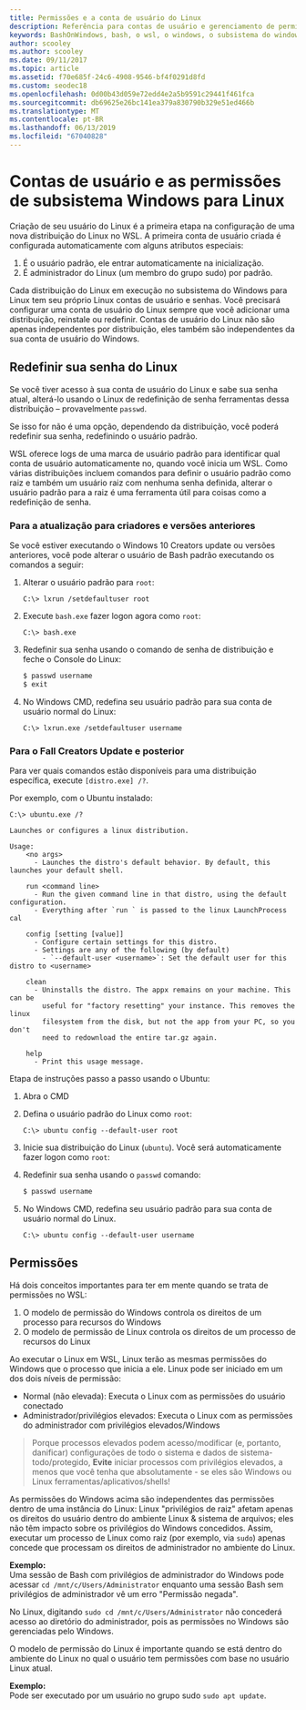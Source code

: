 ```yaml
---
title: Permissões e a conta de usuário do Linux
description: Referência para contas de usuário e gerenciamento de permissões com o subsistema do Windows para Linux.
keywords: BashOnWindows, bash, o wsl, o windows, o subsistema do windows para linux, windowssubsystem, ubuntu, contas de usuário
author: scooley
ms.author: scooley
ms.date: 09/11/2017
ms.topic: article
ms.assetid: f70e685f-24c6-4908-9546-bf4f0291d8fd
ms.custom: seodec18
ms.openlocfilehash: 0d00b43d059e72edd4e2a5b9591c29441f461fca
ms.sourcegitcommit: db69625e26bc141ea379a830790b329e51ed466b
ms.translationtype: MT
ms.contentlocale: pt-BR
ms.lasthandoff: 06/13/2019
ms.locfileid: "67040828"
---
```

# <a name="user-accounts-and-permissions-for-windows-subsystem-for-linux"></a>Contas de usuário e as permissões de subsistema Windows para Linux

Criação de seu usuário do Linux é a primeira etapa na configuração de uma nova distribuição do Linux no WSL.  A primeira conta de usuário criada é configurada automaticamente com alguns atributos especiais:

1. É o usuário padrão, ele entrar automaticamente na inicialização.
1. É administrador do Linux (um membro do grupo sudo) por padrão.

Cada distribuição do Linux em execução no subsistema do Windows para Linux tem seu próprio Linux contas de usuário e senhas.  Você precisará configurar uma conta de usuário do Linux sempre que você adicionar uma distribuição, reinstale ou redefinir.  Contas de usuário do Linux não são apenas independentes por distribuição, eles também são independentes da sua conta de usuário do Windows.

## <a name="resetting-your-linux-password"></a>Redefinir sua senha do Linux

Se você tiver acesso à sua conta de usuário do Linux e sabe sua senha atual, alterá-lo usando o Linux de redefinição de senha ferramentas dessa distribuição – provavelmente `passwd`.

Se isso for não é uma opção, dependendo da distribuição, você poderá redefinir sua senha, redefinindo o usuário padrão.

WSL oferece logs de uma marca de usuário padrão para identificar qual conta de usuário automaticamente no, quando você inicia um WSL.  Como várias distribuições incluem comandos para definir o usuário padrão como raiz e também um usuário raiz com nenhuma senha definida, alterar o usuário padrão para a raiz é uma ferramenta útil para coisas como a redefinição de senha.

### <a name="for-creators-update-and-earlier"></a>Para a atualização para criadores e versões anteriores
Se você estiver executando o Windows 10 Creators update ou versões anteriores, você pode alterar o usuário de Bash padrão executando os comandos a seguir:

1. Alterar o usuário padrão para `root`:

    ```console
    C:\> lxrun /setdefaultuser root
    ```

1. Execute `bash.exe` fazer logon agora como `root`:

    ```console
    C:\> bash.exe
    ```

1. Redefinir sua senha usando o comando de senha de distribuição e feche o Console do Linux:

    ```BASH
    $ passwd username
    $ exit
    ```

1. No Windows CMD, redefina seu usuário padrão para sua conta de usuário normal do Linux:

    ```console
    C:\> lxrun.exe /setdefaultuser username
    ```

### <a name="for-fall-creators-update-and-later"></a>Para o Fall Creators Update e posterior
Para ver quais comandos estão disponíveis para uma distribuição específica, execute `[distro.exe] /?`.
    
Por exemplo, com o Ubuntu instalado:

```console
C:\> ubuntu.exe /?

Launches or configures a linux distribution.

Usage:
    <no args>
      - Launches the distro's default behavior. By default, this launches your default shell.

    run <command line>
      - Run the given command line in that distro, using the default configuration.
      - Everything after `run ` is passed to the linux LaunchProcess cal

    config [setting [value]]
      - Configure certain settings for this distro.
      - Settings are any of the following (by default)
        - `--default-user <username>`: Set the default user for this distro to <username>

    clean
      - Uninstalls the distro. The appx remains on your machine. This can be
        useful for "factory resetting" your instance. This removes the linux
        filesystem from the disk, but not the app from your PC, so you don't
        need to redownload the entire tar.gz again.

    help
      - Print this usage message.
```

Etapa de instruções passo a passo usando o Ubuntu:

1. Abra o CMD
1. Defina o usuário padrão do Linux como `root`:

    ```console
    C:\> ubuntu config --default-user root
    ```    

1. Inicie sua distribuição do Linux (`ubuntu`).  Você será automaticamente fazer logon como `root`:

1. Redefinir sua senha usando o `passwd` comando:

    ```BASH
    $ passwd username
    ```

1. No Windows CMD, redefina seu usuário padrão para sua conta de usuário normal do Linux.

    ```console
    C:\> ubuntu config --default-user username
    ```

## <a name="permissions"></a>Permissões

Há dois conceitos importantes para ter em mente quando se trata de permissões no WSL:

1. O modelo de permissão do Windows controla os direitos de um processo para recursos do Windows
2. O modelo de permissão de Linux controla os direitos de um processo de recursos do Linux

Ao executar o Linux em WSL, Linux terão as mesmas permissões do Windows que o processo que inicia a ele. Linux pode ser iniciado em um dos dois níveis de permissão:

* Normal (não elevada): Executa o Linux com as permissões do usuário conectado
* Administrador/privilégios elevados: Executa o Linux com as permissões do administrador com privilégios elevados/Windows

> Porque processos elevados podem acesso/modificar (e, portanto, danificar) configurações de todo o sistema e dados de sistema-todo/protegido, **Evite** iniciar processos com privilégios elevados, a menos que você tenha que absolutamente - se eles são Windows ou Linux ferramentas/aplicativos/shells!

As permissões do Windows acima são independentes das permissões dentro de uma instância do Linux: Linux "privilégios de raiz" afetam apenas os direitos do usuário dentro do ambiente Linux & sistema de arquivos; eles não têm impacto sobre os privilégios do Windows concedidos. Assim, executar um processo de Linux como raiz (por exemplo, via `sudo`) apenas concede que processam os direitos de administrador no ambiente do Linux.

**Exemplo:**     
Uma sessão de Bash com privilégios de administrador do Windows pode acessar `cd /mnt/c/Users/Administrator` enquanto uma sessão Bash sem privilégios de administrador vê um erro "Permissão negada".

No Linux, digitando `sudo cd /mnt/c/Users/Administrator` não concederá acesso ao diretório do administrador, pois as permissões no Windows são gerenciadas pelo Windows.

O modelo de permissão do Linux é importante quando se está dentro do ambiente do Linux no qual o usuário tem permissões com base no usuário Linux atual.

**Exemplo:**  
Pode ser executado por um usuário no grupo sudo `sudo apt update`.
